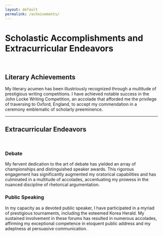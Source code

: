 ```yaml
---
layout: default
permalink: /acheivements/
---
```


# Scholastic Accomplishments and Extracurricular Endeavors
<br />

## Literary Achievements

<div class="card mb-4">
  <div class="card-body">
    My literary acumen has been illustriously recognized through a multitude of prestigious writing competitions. I have achieved notable success in the John Locke Writing Competition, an accolade that afforded me the privilege of traversing to Oxford, England, to accept my commendation in a ceremony emblematic of scholarly preeminence.
  </div>
</div>

---

## Extracurricular Endeavors
<br />

### Debate

<div class="card mb-4">
  <div class="card-body">
    My fervent dedication to the art of debate has yielded an array of championships and distinguished speaker awards. This rigorous engagement has significantly augmented my oratorical capabilities and has culminated in a multitude of accolades, accentuating my prowess in the nuanced discipline of rhetorical argumentation.
  </div>
</div>

### Public Speaking

<div class="card mb-4">
  <div class="card-body">
    In my capacity as a devoted public speaker, I have participated in a myriad of prestigious tournaments, including the esteemed Korea Herald. My sustained involvement in these forums has resulted in numerous accolades, affirming my exceptional competence in eloquent public address and my adeptness at persuasive communication.
  </div>
</div>

